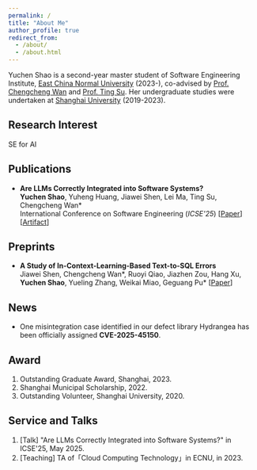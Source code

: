 ```yaml
---
permalink: /
title: "About Me"
author_profile: true
redirect_from: 
  - /about/
  - /about.html
---
```


Yuchen Shao is a second-year master student of Software Engineering Institute, [East China Normal University](https://english.ecnu.edu.cn/)  (2023-), co-advised by [Prof. Chengcheng Wan](https://chengcheng-wan.github.io/) and [Prof. Ting Su](https://tingsu.github.io/). Her undergraduate studies were undertaken at [Shanghai University](https://en.shu.edu.cn/) (2019-2023).

Research Interest
------
SE for AI

Publications
------
- **Are LLMs Correctly Integrated into Software Systems?**  
**Yuchen Shao**, Yuheng Huang, Jiawei Shen, Lei Ma, Ting Su, Chengcheng Wan*  
International Conference on Software Engineering (*ICSE'25*) [[Paper](https://arxiv.org/abs/2407.05138)] [[Artifact](https://github.com/ecnusse/Hydrangea)]


Preprints
------
- **A Study of In-Context-Learning-Based Text-to-SQL Errors**  
Jiawei Shen, Chengcheng Wan*, Ruoyi Qiao, Jiazhen Zou, Hang Xu, **Yuchen Shao**, Yueling Zhang, Weikai Miao, Geguang Pu*
[[Paper](https://arxiv.org/abs/2501.09310)]

News
------
- One misintegration case identified in our defect library Hydrangea has been officially assigned **CVE-2025-45150**.


Award
------
1. Outstanding Graduate Award, Shanghai, 2023.
2. Shanghai Municipal Scholarship, 2022.
3. Outstanding Volunteer, Shanghai University, 2020.

Service and Talks
------
1. [Talk] "Are LLMs Correctly Integrated into Software Systems?" in ICSE'25, May 2025. 
2. [Teaching] TA of「Cloud Computing Technology」in ECNU, in 2023.
